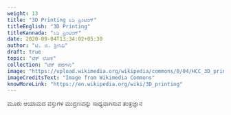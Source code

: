 ```yaml
---
weight: 13
title: "3D Printing ೩ಡಿ ಪ್ರಿಂಟಿಂಗ್"
titleEnglish: "3D Printing"
titleKannada: "೩ಡಿ ಪ್ರಿಂಟಿಂಗ್"
date: 2020-09-04T13:34:02+05:30
author: "ಟಿ. ಜಿ. ಶ್ರೀನಿಧಿ"
draft: true
topic: "ಟೆಕ್ ಲೋಕ"
collection: "ಟೆಕ್ ಪದಗಳು"
image: "https://upload.wikimedia.org/wikipedia/commons/0/04/HCC_3D_printed_turbine_view_1.jpg"
imageCreditsText: "Image from Wikimedia Commons"
knowMoreLink: "https://en.wikipedia.org/wiki/3D_printing"
---
```



ಮೂರು ಆಯಾಮದ ವಸ್ತುಗಳ ಮುದ್ರಣವನ್ನು ಸಾಧ್ಯವಾಗಿಸುವ ತಂತ್ರಜ್ಞಾನ